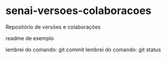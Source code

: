 # senai-versoes-colaboracoes
Repositório de versões e colaborações

readme de exemplo

lembrei do comando: git commit
lembrei do comando: git status


